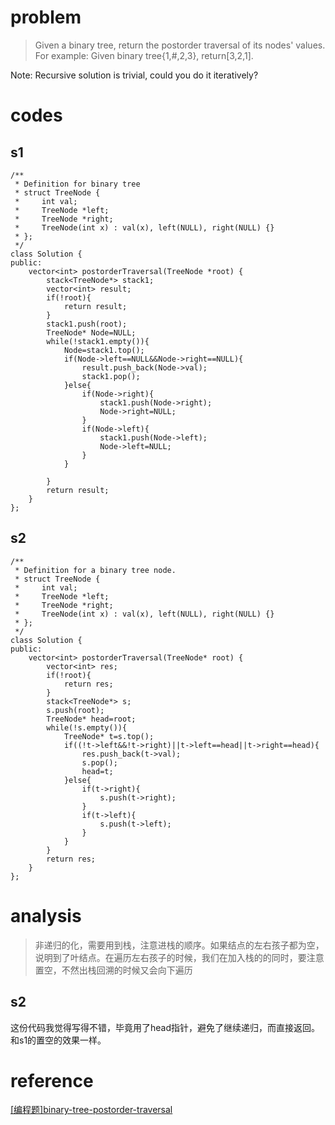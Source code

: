 # problem
> Given a binary tree, return the postorder traversal of its nodes' values.
For example:
Given binary tree{1,#,2,3},
return[3,2,1].

Note: Recursive solution is trivial, could you do it iteratively?

# codes

## s1
```
/**
 * Definition for binary tree
 * struct TreeNode {
 *     int val;
 *     TreeNode *left;
 *     TreeNode *right;
 *     TreeNode(int x) : val(x), left(NULL), right(NULL) {}
 * };
 */
class Solution {
public:
    vector<int> postorderTraversal(TreeNode *root) {
        stack<TreeNode*> stack1;
        vector<int> result;
        if(!root){
            return result;
        }
        stack1.push(root);
        TreeNode* Node=NULL;
        while(!stack1.empty()){
            Node=stack1.top();
            if(Node->left==NULL&&Node->right==NULL){
                result.push_back(Node->val);
                stack1.pop();
            }else{
                if(Node->right){
                    stack1.push(Node->right);
                    Node->right=NULL;
                }
                if(Node->left){
                    stack1.push(Node->left);
                    Node->left=NULL;
                }
            }
           
        }
        return result;
    }
};
```
## s2
```
/**
 * Definition for a binary tree node.
 * struct TreeNode {
 *     int val;
 *     TreeNode *left;
 *     TreeNode *right;
 *     TreeNode(int x) : val(x), left(NULL), right(NULL) {}
 * };
 */
class Solution {
public:
    vector<int> postorderTraversal(TreeNode* root) {
        vector<int> res;
        if(!root){
            return res;
        }
        stack<TreeNode*> s;
        s.push(root);
        TreeNode* head=root;
        while(!s.empty()){
            TreeNode* t=s.top();
            if((!t->left&&!t->right)||t->left==head||t->right==head){
                res.push_back(t->val);
                s.pop();
                head=t;
            }else{
                if(t->right){
                    s.push(t->right);
                }
                if(t->left){
                    s.push(t->left);
                }
            }
        }
        return res;
    }
};
```

# analysis
>非递归的化，需要用到栈，注意进栈的顺序。如果结点的左右孩子都为空，说明到了叶结点。在遍历左右孩子的时候，我们在加入栈的的同时，要注意置空，不然出栈回溯的时候又会向下遍历
## s2
这份代码我觉得写得不错，毕竟用了head指针，避免了继续递归，而直接返回。和s1的置空的效果一样。
# reference
[[编程题]binary-tree-postorder-traversal][1]

[1]: https://www.nowcoder.com/questionTerminal/32af374b322342b68460e6fd2641dd1b
